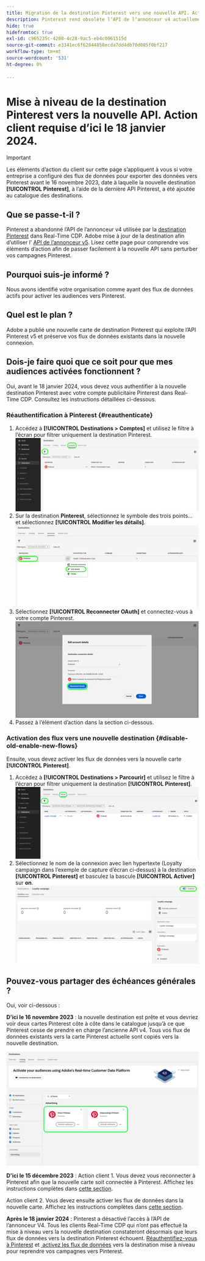 ```yaml
---
title: Migration de la destination Pinterest vers une nouvelle API. Action du client requise.
description: Pinterest rend obsolète l’API de l’annonceur v4 actuellement utilisée par la destination Pinterest dans Real-Time CDP. Comprenez vos éléments d’action afin de passer facilement à la nouvelle API sans perturber vos campagnes Pinterest.
hide: true
hidefromtoc: true
exl-id: c965235c-4208-4c28-9ac5-eb4c0061515d
source-git-commit: e3341ec6f62844858ecda7dd4db70d085f0bf217
workflow-type: tm+mt
source-wordcount: '531'
ht-degree: 0%

---
```


# Mise à niveau de la destination Pinterest vers la nouvelle API. Action client requise d’ici le 18 janvier 2024.

>[!IMPORTANT]
>
>Les éléments d’action du client sur cette page s’appliquent à vous si votre entreprise a configuré des flux de données pour exporter des données vers Pinterest avant le 16 novembre 2023, date à laquelle la nouvelle destination **[!UICONTROL Pinterest]**, à l’aide de la dernière API Pinterest, a été ajoutée au catalogue des destinations.

## Que se passe-t-il ?

Pinterest a abandonné l’API de l’annonceur v4 utilisée par la [destination Pinterest](/help/destinations/catalog/advertising/pinterest.md) dans Real-Time CDP. Adobe mise à jour de la destination afin d’utiliser l’ [API de l’annonceur v5](https://developers.pinterest.com/docs/getting-started/migration/). Lisez cette page pour comprendre vos éléments d’action afin de passer facilement à la nouvelle API sans perturber vos campagnes Pinterest.

## Pourquoi suis-je informé ?

Nous avons identifié votre organisation comme ayant des flux de données actifs pour activer les audiences vers Pinterest.

## Quel est le plan ?

Adobe a publié une nouvelle carte de destination Pinterest qui exploite l’API Pinterest v5 et préserve vos flux de données existants dans la nouvelle connexion.

## Dois-je faire quoi que ce soit pour que mes audiences activées fonctionnent ?

Oui, avant le 18 janvier 2024, vous devez vous authentifier à la nouvelle destination Pinterest avec votre compte publicitaire Pinterest dans Real-Time CDP. Consultez les instructions détaillées ci-dessous.

### Réauthentification à Pinterest {#reauthenticate}

1. Accédez à **[!UICONTROL Destinations > Comptes]** et utilisez le filtre à l’écran pour filtrer uniquement la destination Pinterest.
   ![Filtrer les comptes Pinterest uniquement](/help/destinations/assets/catalog/advertising/pinterest-migration/filter-pinterest-acconts-only.png)
2. Sur la destination **Pinterest**, sélectionnez le symbole des trois points... et sélectionnez **[!UICONTROL Modifier les détails]**.
   ![Sélectionner Modifier les détails](/help/destinations/assets/catalog/advertising/pinterest-migration/edit-details-pinterest.png)
3. Sélectionnez **[!UICONTROL Reconnecter OAuth]** et connectez-vous à votre compte Pinterest.
   ![Sélectionner Reconnecter OAuth](/help/destinations/assets/catalog/advertising/pinterest-migration/reconnect-oauth-pinterest.png)
4. Passez à l’élément d’action dans la section ci-dessous.

### Activation des flux vers une nouvelle destination {#disable-old-enable-new-flows}

Ensuite, vous devez activer les flux de données vers la nouvelle carte **[!UICONTROL Pinterest]**.

1. Accédez à **[!UICONTROL Destinations > Parcourir]** et utilisez le filtre à l’écran pour filtrer uniquement la destination **[!UICONTROL Pinterest]**.
   ![Filtrer les flux de données Pinterest uniquement dans l’onglet Parcourir](/help/destinations/assets/catalog/advertising/pinterest-migration/filter-pinterest-browse.png)
2. Sélectionnez le nom de la connexion avec lien hypertexte (Loyalty campaign dans l’exemple de capture d’écran ci-dessus) à la destination **[!UICONTROL Pinterest]** et basculez la bascule **[!UICONTROL Activer]** sur **on**.
   ![&#x200B; Activez les nouvelles connexions et désactivez-les pour les anciennes connexions &#x200B;](/help/destinations/assets/catalog/advertising/pinterest-migration/enable-disable-toggle-new-destination.png)

<!--

While no disruption to your campaigns is expected, remember to check in the Pinterest UI that everything works as expected.

-->

## Pouvez-vous partager des échéances générales ?

Oui, voir ci-dessous :

**D’ici le 16 novembre 2023** : la nouvelle destination est prête et vous devriez voir deux cartes Pinterest côte à côte dans le catalogue jusqu’à ce que Pinterest cesse de prendre en charge l’ancienne API v4. Tous vos flux de données existants vers la carte Pinterest actuelle sont copiés vers la nouvelle destination.

![Ancienne et nouvelle destination Pinterest côte à côte](/help/destinations/assets/catalog/advertising/pinterest-migration/pinterest-two-cards-side-by-side.png)

<!--

>[!IMPORTANT]
>
>After November 16th, 2023 the legacy Pinterest destination is marked **[!UICONTROL Deprecating]**. <span class="preview">Any changes that you make to dataflows to the (Deprecating) Pinterest destination after November 16th will *not* be automatically carried over to the new Pinterest destination. </span>
>For example, we *do not recommend* that you activate new audiences to the old destination after November 16th. If you do that, you will then have to follow the [regular activation steps](/help/destinations/ui/activate-segment-streaming-destinations.md) to add the audience to the new destination once the customer actions are taken.

-->

**D&#39;ici le 15 décembre 2023** : <span class="preview">Action client 1</span>. Vous devez vous reconnecter à Pinterest afin que la nouvelle carte soit connectée à Pinterest. Affichez les instructions complètes dans [cette section](#reauthenticate).

<span class="preview">Action client 2</span>. Vous devez ensuite activer les flux de données dans la nouvelle carte. Affichez les instructions complètes dans [cette section](#disable-old-enable-new-flows).

<!--

>[!IMPORTANT]
>
>After December 15th, 2023, Adobe does not guarantee the integrity of dataflows to the old **[!UICONTROL (Deprecating) Pinterest]** destination.

-->

**Après le 18 janvier 2024** : <span class="preview">Pinterest a désactivé l’accès à l’API de l’annonceur V4. Tous les clients Real-Time CDP qui n’ont pas effectué la mise à niveau vers la nouvelle destination constateront désormais que leurs flux de données vers la destination Pinterest échouent. [Réauthentifiez-vous à Pinterest](#reauthenticate) et [&#x200B; activez les flux de données](#disable-old-enable-new-flows) vers la destination mise à niveau pour reprendre vos campagnes vers Pinterest.</span>

<!--

## Other items to note

After you enable the dataflows on the new destination card and disable the dataflows on the old destination cards, you should see no disruption in your campaigns or in the numbers of qualified profiles in the audiences coming in from Adobe Real-Time CDP.

-->
